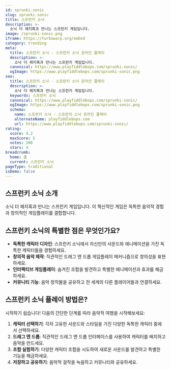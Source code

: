 ```yaml
---
id: sprunki-sonic
slug: sprunki-sonic
title: 스프런키 소닉
description: >-
  소닉 더 헤지혹과 만나는 스프런키 게임입니다.
image: /sprunki-sonic.png
iframe: https://turbowarp.org/embed
category: trending
meta:
  title: 스프런키 소닉 - 스프런키 소닉 온라인 플레이
  description: >-
    소닉 더 헤지혹과 만나는 스프런키 게임입니다.
  canonical: https://www.playfiddlebops.com/sprunki-sonic/
  ogImage: https://www.playfiddlebops.com/sprunki-sonic.png
seo:
  title: 스프런키 소닉 - 스프런키 소닉 온라인 플레이
  description: >-
    소닉 더 헤지혹과 만나는 스프런키 게임입니다.
  keywords: 스프런키 소닉
  canonical: https://www.playfiddlebops.com/sprunki-sonic/
  ogImage: https://www.playfiddlebops.com/sprunki-sonic.png
  schema:
    name: 스프런키 소닉 - 스프런키 소닉 온라인 플레이
    alternateName: playfiddlebops.com
    url: https://www.playfiddlebops.com/sprunki-sonic/
rating:
  score: 4.2
  maxScore: 5
  votes: 200
  stars: 4
breadcrumb:
  home: 홈
  current: 스프런키 소닉
pageType: traditional
isDemo: false
---
```


## 스프런키 소닉 소개

소닉 더 헤지혹과 만나는 스프런키 게임입니다. 이 혁신적인 게임은 독특한 음악적 경험과 창의적인 게임플레이를 결합합니다.

## 스프런키 소닉의 특별한 점은 무엇인가요?

- **독특한 캐릭터 디자인**: 스프런키 소닉에서 자신만의 사운드와 애니메이션을 가진 독특한 캐릭터들을 경험하세요.
- **창의적 음악 제작**: 직관적인 드래그 앤 드롭 게임플레이 메커니즘으로 창의성을 표현하세요.
- **인터랙티브 게임플레이**: 숨겨진 조합을 발견하고 특별한 애니메이션과 효과를 해금하세요.
- **커뮤니티 기능**: 음악 창작물을 공유하고 전 세계의 다른 플레이어들과 연결하세요.

## 스프런키 소닉 플레이 방법은?

시작하기 쉽습니다\! 다음의 간단한 단계를 따라 음악적 여행을 시작해보세요:

1. **캐릭터 선택하기**: 각자 고유한 사운드와 스타일을 가진 다양한 독특한 캐릭터 중에서 선택하세요.
1. **드래그 앤 드롭**: 직관적인 드래그 앤 드롭 인터페이스를 사용하여 캐릭터를 배치하고 음악을 만드세요.
1. **조합 실험하기**: 다양한 캐릭터 조합을 시도하여 새로운 사운드를 발견하고 특별한 기능을 해금하세요.
1. **저장하고 공유하기**: 음악적 걸작을 녹음하고 커뮤니티와 공유하세요.
